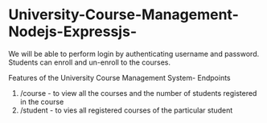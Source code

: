# University-Course-Management-Nodejs-Expressjs-
We will be able to perform login by authenticating username and password. Students can enroll and un-enroll to the courses.

Features of the University Course Management System-
Endpoints
1. /course - to view all the courses and the number of students registered in the course
2. /student - to vies all registered courses of the particular student
